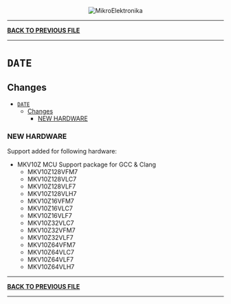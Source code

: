 <p align="center">
  <img src="http://www.mikroe.com/img/designs/beta/logo_small.png?raw=true" alt="MikroElektronika"/>
</p>

---

**[BACK TO PREVIOUS FILE](../changelog.md)**

---

# `DATE`

## Changes

- [`DATE`](#date)
  - [Changes](#changes)
    - [NEW HARDWARE](#new-hardware)

### NEW HARDWARE

Support added for following hardware:

+ MKV10Z MCU Support package for GCC & Clang
  + MKV10Z128VFM7
  + MKV10Z128VLC7
  + MKV10Z128VLF7
  + MKV10Z128VLH7
  + MKV10Z16VFM7
  + MKV10Z16VLC7
  + MKV10Z16VLF7
  + MKV10Z32VLC7
  + MKV10Z32VFM7
  + MKV10Z32VLF7
  + MKV10Z64VFM7
  + MKV10Z64VLC7
  + MKV10Z64VLF7
  + MKV10Z64VLH7

---

**[BACK TO PREVIOUS FILE](../changelog.md)**

---
